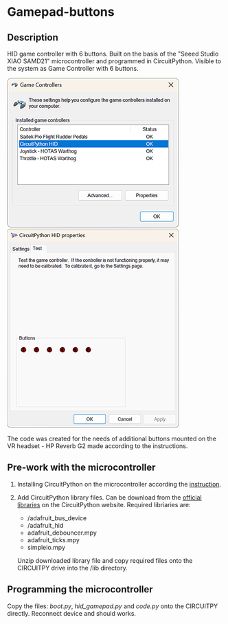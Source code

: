 # Gamepad-buttons
## Description
 HID game controller with 6 buttons. Built on the basis of the "Seeed Studio XIAO SAMD21" microcontroller and programmed in CircuitPython. Visible to the system as Game Controller with 6 buttons.

![This is an image](/images/game_controllers.png)
![This is an image](/images/CP_HID_prop.png)

The code was created for the needs of additional buttons mounted on the VR headset - HP Reverb G2 made according to the instructions.

## Pre-work with the microcontroller
1. Installing CircuitPython on the microcontroller according the [instruction](https://wiki.seeedstudio.com/Seeeduino-XIAO-CircuitPython/).
2. Add CircuitPython library files. Can be download from the [official libraries](https://circuitpython.org/libraries) on the CircuitPython website. Required libriaries are:
    - /adafruit_bus_device
    - /adafruit_hid
    - adafruit_debouncer.mpy
    - adafruit_ticks.mpy
    - simpleio.mpy

    Unzip downloaded library file and copy required files onto the CIRCUITPY drive into the /lib directory.

## Programming the microcontroller
Copy the files: *boot.py*, *hid_gamepad.py* and *code.py* onto the CIRCUITPY directly. Reconnect device and should works.
